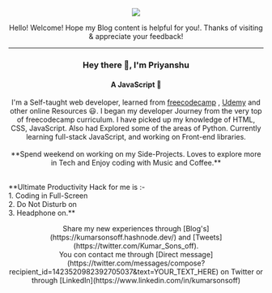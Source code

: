 <p align="center">
<img src="https://cdn.hashnode.com/res/hashnode/image/upload/v1639206309163/rjdQfR4yY.png"/>
</p>
<p align="center">
Hello! Welcome! Hope my Blog content is helpful for you!.
Thanks of visiting & appreciate your feedback! </p>
<hr/>
<h3 align="center"> Hey there 👋, I'm Priyanshu </h3>
   
<h4 align="center">A JavaScript 💛</h4>

<p align="center">I'm a Self-taught web developer, learned from <a href="https://freecodecamp.org">freecodecamp</a> ,  <a href="https://www.udemy.com">Udemy</a> and other online Resources 😃.
I began my developer Journey from the very top of freecodecamp curriculum. I have picked up my knowledge of HTML, CSS, JavaScript. Also had Explored some of the areas of Python. Currently learning full-stack JavaScript, and working on Front-end libraries.
<br/>
<br/>
**Spend weekend on working on my Side-Projects. Loves to explore more in Tech and Enjoy coding with Music and Coffee.**
<br/>
<br/></p>
**Ultimate Productivity Hack for me is :-<br>
1. Coding in Full-Screen<br/>
2. Do Not Disturb on<br/>
3. Headphone on.**
<br/>
<p align="center">Share my new experiences through [Blog's](https://kumarsonsoff.hashnode.dev/) and [Tweets](https://twitter.com/Kumar_Sons_off). 
<br/>
You con contact me through [Direct message](https://twitter.com/messages/compose?recipient_id=1423520982392705037&text=YOUR_TEXT_HERE) on Twitter or through [LinkedIn](https://www.linkedin.com/in/kumarsonsoff)</p>
